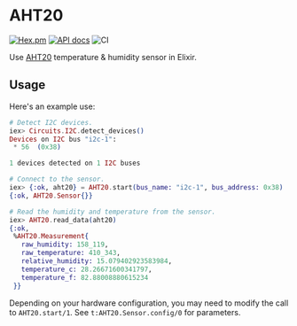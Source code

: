 # AHT20

[![Hex.pm](https://img.shields.io/hexpm/v/aht20.svg)](https://hex.pm/packages/aht20)
[![API docs](https://img.shields.io/hexpm/v/aht20.svg?label=docs)](https://hexdocs.pm/aht20/AHT20.html)
![CI](https://github.com/mnishiguchi/AHT20/workflows/CI/badge.svg)

Use [AHT20](http://www.aosong.com/en/products-32.html) temperature & humidity sensor in Elixir.

## Usage

Here's an example use:

```elixir
# Detect I2C devices.
iex> Circuits.I2C.detect_devices()
Devices on I2C bus "i2c-1":
 * 56  (0x38)

1 devices detected on 1 I2C buses

# Connect to the sensor.
iex> {:ok, aht20} = AHT20.start(bus_name: "i2c-1", bus_address: 0x38)
{:ok, AHT20.Sensor{}}

# Read the humidity and temperature from the sensor.
iex> AHT20.read_data(aht20)
{:ok,
 %AHT20.Measurement{
   raw_humidity: 158_119,
   raw_temperature: 410_343,
   relative_humidity: 15.079402923583984,
   temperature_c: 28.26671600341797,
   temperature_f: 82.88008880615234
 }}
```

Depending on your hardware configuration, you may need to modify the call to
`AHT20.start/1`. See `t:AHT20.Sensor.config/0` for parameters.
